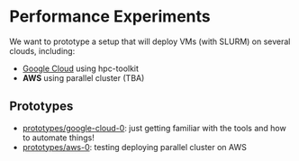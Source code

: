 # Performance Experiments

We want to prototype a setup that will deploy VMs (with SLURM) on several clouds, including:

 - [Google Cloud](https://cloud.google.com/hpc-toolkit/docs/quickstarts/slurm-cluster) using hpc-toolkit
 - **AWS** using parallel cluster (TBA)
 
## Prototypes

 - [prototypes/google-cloud-0](prototypes/google-cloud-0): just getting familiar with the tools and how to automate things!
 - [prototypes/aws-0](aws-0): testing deploying parallel cluster on AWS
